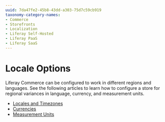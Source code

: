 ```yaml
---
uuid: 7da47fe2-45b8-43dd-a303-75d7c59cb919
taxonomy-category-names:
- Commerce
- Storefronts
- Localization
- Liferay Self-Hosted
- Liferay PaaS
- Liferay SaaS
---
```

# Locale Options

Liferay Commerce can be configured to work in different regions and languages. See the following articles to learn how to configure a store for regional variances in language, currency, and measurement units.

* [Locales and Timezones](https://help.liferay.com/hc/en-us/articles/360018176071-Locales-and-Encoding-Configuration)
* [Currencies](./currencies.md)
* [Measurement Units](./configuring-shipping-methods/measurement-units.md)
